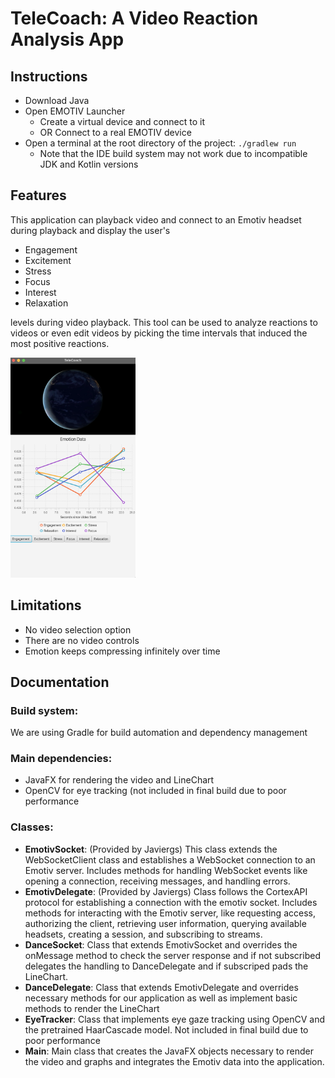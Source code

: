 # TeleCoach: A Video Reaction Analysis App

## Instructions

* Download Java
* Open EMOTIV Launcher
    * Create a virtual device and connect to it
    * OR Connect to a real EMOTIV device
* Open a terminal at the root directory of the project: ```./gradlew run```
    * Note that the IDE build system may not work due to incompatible JDK and Kotlin versions

## Features
This application can playback video and connect to an Emotiv headset during playback and display the user's 
* Engagement
* Excitement
* Stress
* Focus
* Interest
* Relaxation

levels during video playback. This tool can be used to analyze reactions to videos or even edit videos by picking the time intervals that induced the most positive reactions. 

<img src="apppic.png" alt="pic" width="200">

## Limitations
* No video selection option
* There are no video controls
* Emotion keeps compressing infinitely over time

## Documentation

### Build system:
We are using Gradle for build automation and dependency management

### Main dependencies:
* JavaFX for rendering the video and LineChart
* OpenCV for eye tracking (not included in final build due to poor performance

### Classes:

* **EmotivSocket**: (Provided by Javiergs) This class extends the WebSocketClient class and establishes a WebSocket connection to an Emotiv server. Includes methods for handling WebSocket events like opening a connection, receiving messages, and handling errors. 
* **EmotivDelegate**: (Provided by Javiergs) Class follows the CortexAPI protocol for establishing a connection with the emotiv socket. Includes methods for interacting with the Emotiv server, like requesting access, authorizing the client, retrieving user information, querying available headsets, creating a session, and subscribing to streams.
* **DanceSocket**: Class that extends EmotivSocket and overrides the onMessage method to check the server response and if not subscribed delegates the handling to DanceDelegate and if subscriped pads the LineChart. 
* **DanceDelegate**: Class that extends EmotivDelegate and overrides necessary methods for our application as well as implement basic methods to render the LineChart
* **EyeTracker**: Class that implements eye gaze tracking using OpenCV and the pretrained HaarCascade model. Not included in final build due to poor performance
* **Main**: Main class that creates the JavaFX objects necessary to render the video and graphs and integrates the Emotiv data into the application. 







